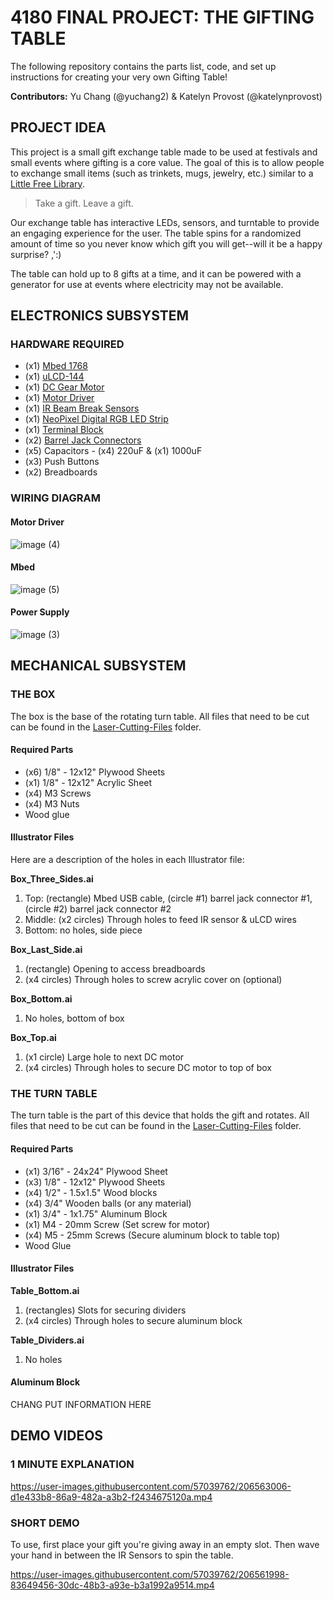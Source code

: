 # 4180 FINAL PROJECT: THE GIFTING TABLE
The following repository contains the parts list, code, and set up instructions for creating your very own Gifting Table!

**Contributors:** Yu Chang (@yuchang2) & Katelyn Provost (@katelynprovost)

## PROJECT IDEA
This project is a small gift exchange table made to be used at festivals and small events where gifting is a core value. The goal of this is to allow people to exchange small items (such as trinkets, mugs, jewelry, etc.) similar to a [Little Free Library](https://littlefreelibrary.org/). 

> Take a gift. Leave a gift. 

Our exchange table has interactive LEDs, sensors, and turntable to provide an engaging experience for the user. The table spins for a randomized amount of time so you never know which gift you will get--will it be a happy surprise? ,':) 

The table can hold up to 8 gifts at a time, and it can be powered with a generator for use at events where electricity may not be available. 

## ELECTRONICS SUBSYSTEM
### HARDWARE REQUIRED
- (x1) [Mbed 1768](https://os.mbed.com/platforms/mbed-LPC1768/)
- (x1) [uLCD-144](https://os.mbed.com/users/4180_1/notebook/ulcd-144-g2-128-by-128-color-lcd/)
- (x1) [DC Gear Motor](https://www.phidgets.com/?tier=3&catid=19&pcid=16&prodid=279)
- (x1) [Motor Driver](https://www.sparkfun.com/products/14451)
- (x1) [IR Beam Break Sensors](https://www.adafruit.com/product/2167)
- (x1) [NeoPixel Digital RGB LED Strip](https://www.adafruit.com/product/1376?length=1)
- (x1) [Terminal Block](https://www.pololu.com/product/2440)
- (x2) [Barrel Jack Connectors](https://www.mouser.com/ProductDetail/OSEPP-Electronics/LS-00015?qs=wNBL%252BABd93NMhbCmcntoKg%3D%3D&mgh=1)
- (x5) Capacitors - (x4) 220uF & (x1) 1000uF
- (x3) Push Buttons
- (x2) Breadboards 

### WIRING DIAGRAM
#### Motor Driver
![image (4)](https://user-images.githubusercontent.com/57039762/206571892-28a6c287-2fe1-4890-81dc-837b262cc285.png)

#### Mbed
![image (5)](https://user-images.githubusercontent.com/57039762/206571933-dc31d99f-980a-413e-8704-4251c6981424.png)

#### Power Supply
![image (3)](https://user-images.githubusercontent.com/57039762/206571819-1b1d2bf7-4224-4daa-bf74-560b9a5bc337.png)


## MECHANICAL SUBSYSTEM
### THE BOX
The box is the base of the rotating turn table. All files that need to be cut can be found in the [Laser-Cutting-Files](https://github.com/katelynprovost/4180-Final-Project-Gifting-Table/tree/main/Laser-Cutting-Files) folder. 

#### Required Parts
- (x6) 1/8" - 12x12" Plywood Sheets
- (x1) 1/8" - 12x12" Acrylic Sheet
- (x4) M3 Screws
- (x4) M3 Nuts
- Wood glue

#### Illustrator Files
Here are a description of the holes in each Illustrator file:

**Box_Three_Sides.ai**
1. Top: (rectangle) Mbed USB cable, (circle #1) barrel jack connector #1, (circle #2) barrel jack connector #2
2. Middle: (x2 circles) Through holes to feed IR sensor & uLCD wires
3. Bottom: no holes, side piece

**Box_Last_Side.ai**
1. (rectangle) Opening to access breadboards
2. (x4 circles) Through holes to screw acrylic cover on (optional)

**Box_Bottom.ai**
1. No holes, bottom of box

**Box_Top.ai**
1. (x1 circle) Large hole to next DC motor
2. (x4 circles) Through holes to secure DC motor to top of box

### THE TURN TABLE
The turn table is the part of this device that holds the gift and rotates. All files that need to be cut can be found in the [Laser-Cutting-Files](https://github.com/katelynprovost/4180-Final-Project-Gifting-Table/tree/main/Laser-Cutting-Files) folder. 

#### Required Parts
- (x1) 3/16" - 24x24" Plywood Sheet
- (x3) 1/8" - 12x12" Plywood Sheets
- (x4) 1/2" - 1.5x1.5" Wood blocks 
- (x4) 3/4" Wooden balls (or any material)
- (x1) 3/4" - 1x1.75" Aluminum Block
- (x1) M4 - 20mm Screw (Set screw for motor)
- (x4) M5 - 25mm Screws (Secure aluminum block to table top)
- Wood Glue

#### Illustrator Files
**Table_Bottom.ai**
1. (rectangles) Slots for securing dividers
2. (x4 circles) Through holes to secure aluminum block

**Table_Dividers.ai**
1. No holes

#### Aluminum Block
CHANG PUT INFORMATION HERE

## DEMO VIDEOS
### 1 MINUTE EXPLANATION

https://user-images.githubusercontent.com/57039762/206563006-d1e433b8-86a9-482a-a3b2-f2434675120a.mp4

### SHORT DEMO 
To use, first place your gift you're giving away in an empty slot. Then wave your hand in between the IR Sensors to spin the table.

https://user-images.githubusercontent.com/57039762/206561998-83649456-30dc-48b3-a93e-b3a1992a9514.mp4

